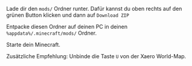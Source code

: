 Lade dir den `mods/` Ordner runter. Dafür kannst du oben rechts auf den grünen Button klicken und dann auf `Download ZIP`

Entpacke diesen Ordner auf deinen PC in deinen `%appdata%/.minecraft/mods/` Ordner. 

Starte dein Minecraft.


Zusätzliche Empfehlung: Unbinde die Taste `U` von der Xaero World-Map.
